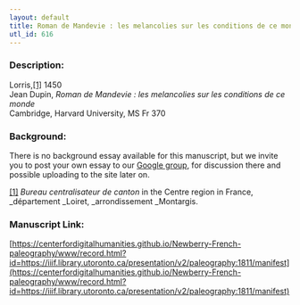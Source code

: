 ```yaml
---
layout: default
title: Roman de Mandevie : les melancolies sur les conditions de ce monde
utl_id: 616
---
```


### Description:

Lorris,<a id="_ftnref1">[[1]](#_ftn1)</a> 1450<br>
Jean Dupin, _Roman de Mandevie : les melancolies sur les conditions de ce monde_<br>
Cambridge, Harvard University, MS Fr 370

### Background:

There is no background essay available for this manuscript, but we invite you to post your own essay to our [Google group](https://paleography.library.utoronto.ca/content/group-work), for discussion there and possible uploading to the site later on.

<a id="_ftn1">[[1]](#_ftnref1)</a> _Bureau centralisateur de canton_ in the Centre region in France, _département _Loiret, _arrondissement _Montargis. 

### Manuscript Link:

[https://centerfordigitalhumanities.github.io/Newberry-French-paleography/www/record.html?id=https://iiif.library.utoronto.ca/presentation/v2/paleography:1811/manifest](https://centerfordigitalhumanities.github.io/Newberry-French-paleography/www/record.html?id=https://iiif.library.utoronto.ca/presentation/v2/paleography:1811/manifest)
